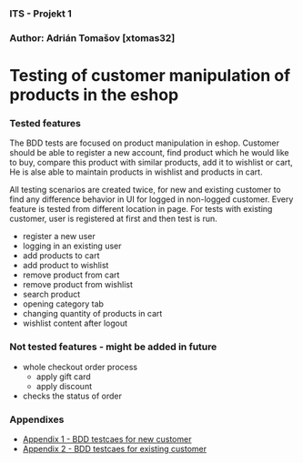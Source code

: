 ### ITS - Projekt 1 
### Author: Adrián Tomašov [xtomas32]
# Testing of customer manipulation of products in the eshop

### Tested features
The BDD tests are focused on product manipulation in eshop. Customer should
be able to register a new account, find product which he would like to buy,
compare this product with similar products, add it to wishlist or cart, He 
is alse able to maintain products in wishlist and products in cart.

All testing scenarios are created twice, for new and existing customer to 
find any difference behavior in UI for logged in non-logged customer. Every
feature is tested from different location in page. For tests with existing 
customer, user is registered at first and then test is run.

  * register a new user
  * logging in an existing user
  * add products to cart
  * add product to wishlist
  * remove product from cart
  * remove product from wishlist
  * search product
  * opening category tab 
  * changing quantity of products in cart
  * wishlist content after logout 
   

### Not tested features - might be added in future
  * whole checkout order process
    * apply gift card
    * apply discount
  * checks the status of order
  
### Appendixes
  * [Appendix 1 - BDD testcaes for new customer](new_cust.feature)
  * [Appendix 2 - BDD testcaes for existing customer](existing_cust.feature)
